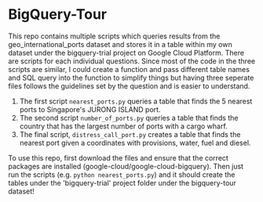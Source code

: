 # BigQuery-Tour

This repo contains multiple scripts which queries results from the geo_international_ports dataset and stores it in a table within my own dataset under the bigquery-trial project on Google Cloud Platform. There are scripts for each individual questions. Since most of the code in the three scripts are similar, I could create a function and pass different table names and SQL query into the function to simplify things but having three seperate files follows the guidelines set by the question and is easier to understand.

1. The first script `nearest_ports.py` queries a table that finds the 5 nearest ports to Singapore's JURONG ISLAND port.
2. The second script `number_of_ports.py` queries a table that finds the country that has the largest number of ports with a cargo wharf.
3. The final script, `distress_call_port.py` creates a table that finds the nearest port given a coordinates with provisions, water, fuel and diesel.

To use this repo, first download the files and ensure that the correct packages are installed (google-cloud/google-cloud-bigquery). Then just run the scripts (e.g. `python nearest_ports.py`) and it should create the tables under the 'bigquery-trial' project folder under the bigquery-tour dataset! 
